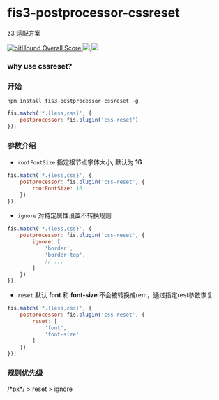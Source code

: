 # fis3-postprocessor-cssreset

z3 适配方案

<p>
    <a href="https://www.bithound.io/github/z3js/fis3-postprocessor-cssreset">
        <img src="https://www.bithound.io/github/z3js/fis3-postprocessor-cssreset/badges/score.svg" alt="bitHound Overall Score">
    </a>
    <a href="https://travis-ci.org/z3js/fis3-postprocessor-cssreset" alt="travis">
        <img src="https://travis-ci.org/z3js/fis3-postprocessor-cssreset.svg">
    </a>
    <a href="javascript:;">
        <img src="https://img.shields.io/badge/%E5%88%9A%E5%93%A5js-passing-blue.svg">
    </a>
</p>

### why use cssreset?

### 开始

```shell
npm install fis3-postprocessor-cssreset -g
```

```javascript
fis.match('*.{less,css}', {
    postprocessor: fis.plugin('css-reset')
});

```

### 参数介绍

* ``rootFontSize`` 指定根节点字体大小, 默认为 **16**
```javascript
fis.match('*.{less,css}', {
    postprocessor: fis.plugin('css-reset', {
        rootFontSize: 10
    })
});
```

* ``ignore`` 对特定属性设置不转换规则
```javascript
fis.match('*.{less,css}', {
    postprocessor: fis.plugin('css-reset', {
        ignore: [
            'border',
            'border-top',
            // ...
        ]
    })
});
```

* ``reset`` 默认 **font** 和 **font-size** 不会被转换成rem，通过指定rest参数恢复
```javascript
fis.match('*.{less,css}', {
    postprocessor: fis.plugin('css-reset', {
        reset: [
            'font',
            'font-size'
        ]
    })
});
```

### 规则优先级

/\*px\*/ > reset > ignore
